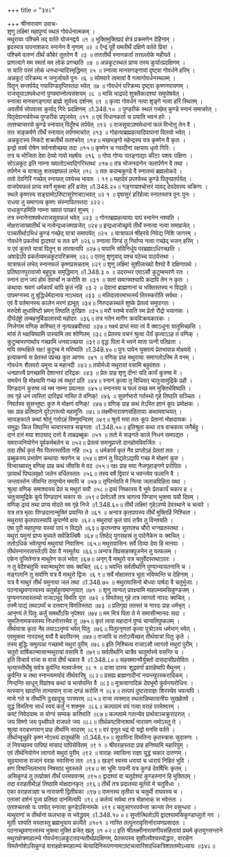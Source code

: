 +++
title = "३४८"

+++
श्रीनारायण उवाच-  
शृणु लक्ष्मि! महापुण्यं स्थलं गोवर्धनात्मकम् ।  
मथुरायाः पश्चिमे तद् वर्तते योजनद्वये ॥१ ॥
भुक्तिमुक्तिप्रदं क्षेत्रं प्रक्रमणेन देहिनाम् ।  
हृदस्यत्र पापनाशकरः स्नानेन वै नृणाम् ॥२ ॥
ऐन्द्रं पूर्वे यमतीर्थे दक्षिणे वर्तते प्रिय! ।  
पश्चिमे वारुणं तीर्थं कौबेरं तूत्तरेण वै ॥३ ॥
तत्तत्तीर्थे स्नानकर्ता तत्तल्लोके महीयते ।  
प्राणत्यागे मम स्मर्ता मम लोकं प्रगच्छति ॥४ ॥
अन्नकूटस्थलं प्राप्य तस्य कुर्यात्प्रदक्षिणम् ।  
स याति परमं लोकं धनधान्यादिस्मृद्धिमत् ॥५ ॥
स्नात्वा मानसगङ्गायां दृष्ट्वा गोवर्धने हरिम् ।  
अन्नकूटं परिक्रम्य न जनुर्जायते पुनः ॥६ ॥
सोमवारे त्वमायां वै गत्वागोवर्धनस्थलम् ।  
पितॄन् सन्तर्पयेद् गयापिण्डतृप्तिस्तदा भवेत् ॥७ ॥
गोवर्धनं परिक्रम्य दृष्ट्वा कृष्णनरायणम् ।  
राजसूयाऽश्वमेधानां पुण्यमाप्नोत्यसंशयम् ॥८ ॥
मासि भाद्रपदे शुक्लैकादश्यां समुपोषयेत् ।  
स्नात्वा मानसगङ्गायां ब्राह्मे सूर्यस्य दर्शनम् ॥९ ॥
कृत्वा गोवर्धनं नत्वा शृङ्गे नत्वा हरिं स्थितम् ।  
अवतीर्य सोपवासा कुर्याद् गिरेः प्रदक्षिणम् ॥1.348.१० ॥
पुण्डरीकं स्थलं गच्छेत् कुण्डे स्नानं समाचरेत् ।  
पितृदेवानर्चयेच्च पुण्डरीकं प्रपूजयेत् ॥११ ॥
एवं विधानकर्ता स प्रयाति भवनं हरेः ।  
ततश्चाप्सरसे कुण्डे स्नायात् पितॄँश्च तर्पयेत् ॥१२ ॥
राजसूयाऽश्वमेधानां फलं विन्देत्तु तेन वै ।  
ततः सङ्कर्षणे तीर्थे स्नायात् तर्पणमाचरेत् ॥१३ ॥
गोहत्याब्रह्महत्यादिपापानां विलयो भवेत् ।  
अन्नकूटस्य निकटे शक्रतीर्थे ततश्चरेत् ॥१४॥
मखभङ्गो महेन्द्रस्य यत्र कृष्णेन वै कृतः ।  
इन्द्रो ववर्ष रोषेण सर्वनाशेच्छया तदा ॥१५॥
कृष्णेन च गवादीनां रक्षयाय धृतो गिरिः ।  
तत्र च भोजिता देवा देव्यो गावो महर्षयः ॥१६ ॥
गोपा गोप्यः पतङ्गाद्याः कीटाः पशवः पक्षिणः ।  
सोऽन्नकूट इति नाम्ना ख्यातोऽभवद्गिरिस्तथा ॥१७॥
तत्र भोजनदानेन जलार्पणेन वै तथा ।  
तर्पणेन च यात्रालुः शतयज्ञफलं लभेत् ॥१८ ॥
ततः कदम्बकुण्डे वै स्नातव्यं ब्रह्मलोकदे ।  
ततो देवगिरिं गच्छेत् स्नायात् पश्येच्च भावतः । १९॥
महादेवं प्रपश्येच्च कुण्डे पितॄन्प्रतर्पयेत् ।  
वाजपेयफलं प्राप्य स्वर्गे मुक्त्वा हरिं व्रजेत् ॥1.348.२०॥
गङ्गायाश्चोत्तरं यावद् देवदेवस्य चक्रिणः ।  
स्थले कृष्णस्य सङ्ग्रामोऽरिष्टासुरेणचाऽभवत् ॥२ १ ॥
वृषासुरं हरिर्हत्वा स्नातस्तत्र पुनः पुनः ।  
राधया तु समागत्य कृष्णः संस्नापितस्तदा ॥२२।  
राधाकुण्डमिति नाम्ना ख्यातं पापहरं शुभम् ।  
तत्र स्नानेनाश्वमेधराजसूयफलं भवेत् ॥२३ ॥
गोनरब्रह्महत्यायाः पापं स्नानेन नश्यति ।  
मोक्षराजाख्यतीर्थं च नत्वेन्द्रध्वजमाव्रजेत् ॥२४॥
इन्द्रध्वजोच्छ्रये तीर्थे स्नात्वा नत्वा समाव्रजेत् ।  
पञ्चतीर्थाऽभिधं कुण्डं गच्छेद् यात्रां समापयेत् ॥२५ ॥
यात्राफलं श्रीहरये निवेद्य निशि जागरम् ।  
गोवर्धने प्रकर्तव्यं द्वादश्यां च ततः प्रगे ॥२६॥
स्नात्वा पिण्डं तु निर्वाप्य नत्वा गच्छेद् भजन् हरिम् ।  
य एवं कुरुते यात्रां पितॄन् स तारयत्यपि ॥२७॥
पापानि संविनिर्धूय परब्रह्माऽधिगच्छति ।  
अषाढेऽपि प्रकर्तव्यमन्नकूटपरिक्रमम् ॥२८॥
एतत्तु शृणुयाद् यश्च पठेच्च पाठयेत्तथा ।  
यात्राफलं लभेत् स्नानफलं कृष्णप्रसन्नताम् ॥२९॥
शृणु लक्ष्मि! सुशीलाख्यो वैश्यो वै दक्षिणापथे ।  
प्रतिष्ठानपुरावासो बहुपुत्रः समृद्धिमान् ॥1.348.३ ० ॥
उदरम्भर एवाऽसौ कुटुम्बभरणे रतः ।  
स्नानं दानं जपं होमं देवार्चां न करोति सः ॥३१ ॥
सतां समागमश्चापि कदापि तेन न कृतः ।  
कथायाः श्रवणं धर्मकार्यं चापि कृतं नहि ॥३ २ ॥
देवानां ब्राह्मणानां च भक्तिस्तस्य न विद्यते ।  
पापमग्नस्य तु बुद्धिर्धर्मदानाय नाऽभवत् ॥३३ ॥
मतिदातारमाभर्त्स्य तिरस्करोति सर्वथा ।  
एवं वै वर्तमानस्य कालेन मरणं ह्यभूत् ॥३४॥
निरुदकस्थले शुष्के प्रेतत्वं समुपागतः ।  
मरुदेशे क्षुधाविष्टो भ्रमन् तिष्ठति दुःखितः ॥३५॥
मरौ स्तम्बे वसति स्म प्रेतो रौद्रो भयानकः ।  
दीर्घदंष्ट्रो लम्बहनुर्बिडालास्यो महोदरः ॥३६॥
तत्र गतेन मार्गेण क्रयविक्रयकारकः ।  
निर्जगाम वणिक् कश्चित् तं नृत्यन्नब्रवीत्तदा ॥३७॥
भक्ष्यं प्राप्तं मया त्वं वै क्वाऽधुना यातुमिच्छसि ।  
मांसं ते भक्षयिष्यामि पास्यामि तव शोणितम् ॥३८॥
प्रेतस्य वचनं श्रुत्वा धैर्यं कृत्वाऽऽह तं वणिक् ।  
कुटुम्बभरणार्थाय गच्छामि धनवाञ्च्छया ॥३९॥
वृद्धः पिता मे भवने माता पत्नी पतिव्रता ।  
मयि सम्भक्षिते रक्षः! कुटुम्ब मे मरिष्यति ॥1.348.४०॥
पुनः पापेन युक्तत्वं प्रेतभावान्न मोक्ष्यसे ।  
इत्याकर्ण्य स प्रेतस्तं पप्रच्छ कुत आगमः ॥४१ ॥
वणिक् प्राह मथुरायाः समागतोऽस्मि ते वनम् ।  
गोवर्धनः शैलवरो यमुना च महानदी ॥४२॥
तयोर्मध्ये मथुरायां वसामि बहुवंशतः ।  
धनप्राप्त्यै प्रगच्छामि देशान्तरं दरिद्रकः ॥४३ ॥
प्रेतः प्राह शृणु दीन! यदि कार्यं कुरुष्व मे ।  
समयेन हि मोक्ष्यामि गच्छ त्वं मथुरां प्रति ॥४४॥
स्नानं कृत्वा तु विधिवत् चातुःसामुद्रिके प्रहौ ।  
पिण्डदानं कुरुष्व त्वं मम नाम्ना प्रयत्नतः ॥४५॥
स्नानस्य च फलं यच्छ मम मुक्तिर्भविष्यति ।  
तव गृहे धनं त्वस्ति! दारिद्र्यं नास्ति ते वणिक्! ॥४६ ॥
सुवर्णभारो गर्तस्थो गृहे तिष्ठति सञ्चितः ।  
निवर्तस्व सुसन्तुष्टः कुरु मे मोक्षणं वणिक्! ॥४७॥
वणिक् प्राह कथं तेऽस्ति ज्ञानं कूपः प्रमोक्षकः ।  
रक्षः प्राह प्रतिष्ठाने पुरेऽगस्त्यो महामुनिः ॥४८॥
लक्ष्मीनारायणसंहितायाः कथामवाचयत् ।  
सायङ्काले कथां श्रोतुं गतोऽहं विष्णुमन्दिरम् ॥४९॥
श्रुतो मया ततः कूपः प्रेतानां मोक्षदायकः ।  
समुद्राः किल तिष्ठन्ति चत्वारस्तत्र सङ्गताः ॥1.348.५०॥
इतिश्रुता कथा तत्र वाचकाय जनैर्बहु ।  
दानं दत्तं मया शाठ्याद् दत्तो वै ताम्रढब्बुकः ॥५१ ॥
ततो मे सङ्गते काले निधनं समपद्यत ।  
यमराजनियोगेन पूर्वकर्मबलेन च ॥५२॥
प्रेतत्वं समनुप्राप्तो दानहोमविवर्जितः ।  
तदा तीर्थं कृतं नैव पितरस्तर्पिता नहि ॥५३ ॥
धर्मकार्यं कृतं नैव प्राप्तोऽहं प्रेततां ततः ।  
ढब्बुकस्य प्रभावेण कथायाः श्रवणेन च ॥५४॥
ज्ञानं तु विद्यतेऽद्यापि गच्छ मे मोक्षणं कुरु ।  
विभ्वाख्यस्तु वणिक् प्राह कथं जीवसि मे वद ॥५५॥
रक्षः प्राह मया नैजगृहाङ्गणे प्ररोपितः ।  
छायार्थं पिप्पलवृक्षो जलेन वर्धितस्ततः ॥५६॥
तस्य वर्षे द्विवारं च भवन्त्येव फलानि वै ।  
जन्तवस्तेन जीवन्ति तत्पुण्येन ममापि च ॥५७॥
तृप्तिर्भवति मे नित्या जलान्नविहिता यथा ।  
श्रुत्वा वणिक् समाश्वास्य प्रेतं च मथुरां ययौ ॥५८॥
द्रव्यं निष्कास्य वै भूमेः प्रेतकार्यं चकार ह ।  
चतुःसामुद्रिके कूपे पिण्डदानं चकार सः ॥५९॥
प्रेतोऽसौ तत्र चागत्य पिण्डान् भुक्त्वा ययौ दिवम् ।  
वणिक् द्रव्यं तथा प्राप्य मोदते स्म गृहे निजे ॥1.348.६०॥
तीर्थे लक्ष्मि! गृहेऽरण्ये देवस्थाने च चत्वरे ।  
यत्र तत्र मृताः पिण्डदानान्मुक्तिं प्रयान्ति ते ॥६१ ॥
अन्यत्र कृतपापस्य तीर्थे मुक्तिर्हि निश्चिता ।  
मथुरायां कृतपापस्यापि कूपार्णवे क्षयः ॥६२॥
मथुरायां कृतं पापं तत्रैव तु विनश्यति ।  
एषा पुरी महापुण्या यस्यां पापं न विद्यते ॥६३॥
कृतघ्नश्च सुरापश्च चौरो भग्नव्रतस्तथा ।  
मथुरां यमुनां प्राप्य मुच्यते सर्वकिल्बिषैः ॥६४॥
तिष्ठेद् युगसहस्रं तु पादेनैकेन यः क्वचित् ।  
ततोऽधिकं भवेत्पुण्यं मथुरायां निवासिनः ॥६५॥
मथुरावासिनः सर्वे दिव्या देवा हि मानवाः ।  
तीर्थस्नानरतास्तेऽपि देवा वै नरमूर्तयः ॥६६॥
अन्यत्र विप्रसाहस्रपूजनेन तु यत्फलम् ।  
एकेन पूजितेनात्र माथुरेण फलं भवेत् ॥६७॥
अनृग् वै माथुरो यत्र चतुर्वेदस्तथाऽपरः ।  
न तु वेदैश्चतुर्भिः स्यान्माथुरेण समः क्वचित् ॥६८॥
भवन्ति सर्वतीर्थानि पुण्यान्यायतनानि च ।  
मङ्गलानि तु सर्वाणि यत्र वै माथुरो द्विजः ॥६ ९॥
सर्वे मोक्षास्तत्र भूता भविष्यन्ति च देहिनाम् ।  
यत्र वै माथुरं तीर्थं यमुनाया जलं तथा ॥1.348.७० ॥
मथुरावासिनो बोध्याः पार्षदा वै चतुर्भुजाः ।  
पठनाच्छ्रवणात्त्वस्य चतुर्बाहुत्वमाप्नुयात् ॥७१ ॥
शृणु त्वन्यत् प्रवक्ष्यामि माहात्म्यमसिकुण्डजम् ।  
पुण्यनगरवास्तव्यो राजाऽभूद् विमतिः पुरा ॥७२ ॥
विमतेस्तु गृहे तत्र त्वागतो नारदः क्वचित् ।  
तस्मै पाद्यं तथाऽर्घ्यं च दत्तवान् विमतिस्तदा ॥७३ ॥
प्रतिगृह्य ततस्तं च नारदः प्राह धर्मभृत् ।  
आनृण्यं ते पितुः कर्तुं समर्थोऽसि नृपेश्वर ॥७४॥
मम मित्रं पिता ते मे समासीन्मानदः सदा ।  
सुमतिनामकस्तस्य निधनोत्तरमेव तु ॥७५॥
कृतं त्वया महादानं पुण्यं चाप्यतिपुष्कलम् ।  
तीर्थयात्रा कृता नैव तयाऽऽनृण्यं भवेत् पितुः ॥७६॥
पितुरनृणतां कृत्वा पुत्रोऽस्य धर्मभाग् भवेत् ।  
एवमुक्त्वा नारदस्तु ययौ वै बदरीवनम् ॥७७॥
राजापि च ततोऽप्यैच्छत् तीर्थयात्रां पितुः कृते ।  
तस्य बुद्धिः समुत्पन्ना गच्छामो मथुरां पुरीम् ॥७८॥
इति निश्चित्य राजाऽसौ त्वागतो मथुरां पुरीम् ।  
चतुरो वार्षिकान्मासान्मथुरायां वसामि वै ॥७९॥
सर्वतीर्थानि चात्रैव चातुर्मास्ये वसन्ति च ।  
इति विचार्य राजा स वासं दीर्घं चकार वै ॥1.348.८०॥
सहस्रमानवैर्युक्तो दासदासीप्रसेवितः ।  
भृत्यास्तीर्थेषु सर्वत्र कुर्वन्ति मलवर्जनम् ॥८ १ ॥
दासा दास्यः शूद्रवर्णा व्रताहेष्वपि मैथुनम् ।  
कुर्वन्ति च तथा स्नान्त्यमर्यादं तीर्थवारिषु ॥८२॥
प्रसह्य ब्राह्मणादीनां नयन्त्युपस्करादिकम् ।  
निन्दन्ति साधून् विप्रांश्च कथां च भर्त्सयन्ति वै ॥८३॥
मूत्रत्यागादिकं देवभूमौ कुर्वन्त्यरोधिनः ।  
मत्स्यान् खादन्ति तान्पापान् राजा दण्डं करोति न ॥८४॥
तत्पापं दुष्टताराज्ञः शिरस्येव भवत्यपि ।  
मासे गते च तीर्थानि दुःखादूचुः परस्परम् ॥८५॥
राजा त्वस्मात् स्थलान्निष्कासनीयः सुखहेतवे ।  
युद्धं विमतिना सार्धं स्वयं कर्तुं न शक्नुमः ॥८६॥
कल्पग्रामं वयं गत्वा वराहं परमेश्वरम् ।  
कष्टं निवेदयामः स योग्यं सम्यक् करिष्यति ॥८७॥
कल्पग्रामे गतान्येव प्रार्थयाञ्चक्रुरादरात् ।  
जय विष्णो जय पृथ्वीपते राजपते जय ॥८८॥
तीर्थकष्टविनाशार्थं नारायण नमोऽस्तु ते ।  
श्रुत्या वराहभगवान् प्राह तीर्थानि सादरम् ॥८९॥
वरं वृणुत भद्रं वो यद्वो मनसि वर्तते ।  
तीर्थान्यूचुर्हरे कृष्ण नोऽभयं दातुमर्हसि ॥1.348.९०॥
सुपापिना विमतिना कृतस्त्रासः सुदारुणः ।  
तं नियच्छस्व पापिष्ठं मांसादं पापिसेवितम् ॥९ १ ॥
श्रीवराहस्तदा प्राह हनिष्यामि महारिपुम् ।  
एवं तीर्थनियोगेन त्वागतो मथुरां पुरीम् ॥९२ ॥
वाराहः स्वासिना राज्ञा युद्धं चकार दारुणम् ।  
सूदयामास राजानं वराहः स्वासिना ततः ॥९३॥
खड्गं स्वस्य धरायां च धाराग्रं निहितं भुवि ।  
क्षण विश्रान्तिलाभाय निषसाद भुवस्तले ॥९४॥
सा भूमिः पावनी यत्र कुण्डं देवर्षिभिः कृतम् ।  
असिकुण्डं तु तत्प्रोक्तं तीर्थं परमपावनम् ॥९५॥
द्वादश्यां वा चतुर्दश्यां कुण्डस्नानं हि मुक्तिदम् ।  
तदा वराहतीर्थेऽहं तिष्ठामि मोक्षदानकृत् ॥९६॥
तीर्थे तत्र प्रदातव्या मूर्तयो मे चतुर्विधाः ।  
एका वराहसञ्ज्ञा च नारायणी द्वितीयका ॥९७॥
वामनस्य तृतीया च चतुर्थी राघवस्य च ।  
एतासां दर्शनं पूजा प्रतिष्ठा दानमित्यपि ॥९८॥
कर्तव्यं सर्वथा तत्र मोक्षभाक् स भवेत्ततः ।  
एताश्चतस्रो यः पश्येत् स्नात्वा कुण्डेऽसिनामके ॥९९॥
चतुःसागरपर्यन्ता क्रान्ता तेन वसुन्धरा ।  
माथुराणां च तीर्थानां फलभाक् स भवेद्ध्रुवम् ॥1.348.१० ०॥
सुप्तोत्थितोऽपि द्वादश्यामसिकुण्डाप्लुतो नरः ।  
मूर्तीः पश्यति यस्तास्तु ब्रह्मभूयाय कल्पते ॥१०१ ॥
नास्ति तत्पुनरावृत्तिर्नारायणप्रसादतः ।  
पठनाच्छ्रवणात्त्वस्य भुक्त्वा मुक्तिं व्रजेत् खलु ॥१ ०२॥
इति श्रीलक्ष्मीनारायणीयसंहितायां प्रथमे कृतयुगसन्ताने मथुराक्षेत्रमाहात्म्ये गोवर्धनाऽन्नकूटतदन्यतीर्थप्रदक्षिणम्, प्रेतरूपस्य सुशीलवैश्यस्योद्धारः, वाराहेण विमतेर्नाशेऽसिकुण्डं वाराहक्षेत्रमाहात्म्यं चेत्यादिनिरूपणनामाऽष्टचत्वारिंशदधिकत्रिशततमोऽध्यायः ॥३४८॥
    
